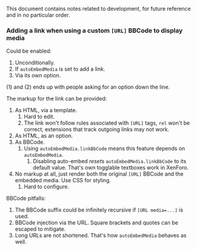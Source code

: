 This document contains notes related to development, for future reference and in no particular order.


### Adding a link when using a custom `[URL]` BBCode to display media

Could be enabled:

 1. Unconditionally.
 2. If `autoEmbedMedia` is set to add a link.
 3. Via its own option.

(1) and (2) ends up with people asking for an option down the line.


The markup for the link can be provided:

 1. As HTML, via a template.
    1. Hard to edit.
    2. The link won't follow rules associated with `[URL]` tags, `rel` won't be correct, extensions that track outgoing links may not work.
 2. As HTML, as an option.
 3. As BBCode.
    1. Using `autoEmbedMedia.linkBbCode` means this feature depends on `autoEmbedMedia`.
	   1. Disabling auto-embed *resets* `autoEmbedMedia.linkBbCode` to its default value. That's own togglable textboxes work in XenForo.
 4. No markup at all, just render both the original `[URL]` BBCode and the embedded media. Use CSS for styling.
    1. Hard to configure.


BBCode pitfalls:

 1. The BBCode suffix could be infinitely recursive if `[URL media=...]` is used.
 2. BBCode injection via the URL. Square brackets and quotes can be escaped to mitigate.
 3. Long URLs are not shortened. That's how `autoEmbedMedia` behaves as well.
